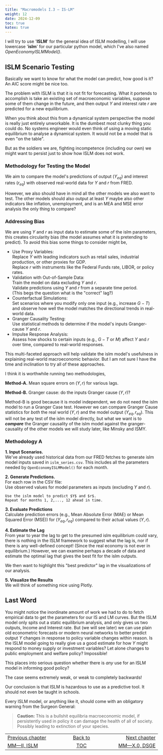 ```yaml
---
title: "Macromodels I.3 — IS-LM"
weight: 12
date: 2024-12-09
toc: true
katex: true
---
```


I will try to use '**ISLM**' for the general idea of ISLM modelling, I will use 
lowercase '**islm**' for our particular python model, which I've also 
named _OpenEconomyISLMModel()_.


## ISLM Scenario Testing

Basically we want to know for what the model can predict, how good is it?
An AIC score might be nice too. 

The problem with ISLM is that it is not fit for forecasting. What it portends
to accomplish is take an existing set of macroeconomic variables, suppose some
of them change in the future, and then output $Y$ and interest rate $r$ are
predicted for a new equilibrium.

When you think about this from a dynamical system perspective the model is
really just entirely unworkable. It is the dumbest most clunky thing you could
do. No systems engineer would even think of using  a moving static equilibrium
to analyse a dynamical system. It would not be a model that is even "on the
table".

But as the soldiers we are, fighting incompetence (including our own) we might
want to persist just to show how ISLM does not work.

### Methodology for Testing the Model

We aim to compare the model's predictions of output ($Y_{eq}$) and interest 
rates ($r_{eq}$) with observed real-world data for $Y$ and $r$ from FRED.

However, we also should have in mind all the other models we also want to test.
The other models should also output at least $Y$ maybe also other indicators
like inflation, unemployment, and is an MEA and MSE error analysis the only
thing to compare?

### Addressing Bias

We are using $Y$ and $r$ as input data to estimate some of the islm 
parameters, this creates circularity bias (the model assumes what it is 
pretending to predict). To avoid this bias some things to consider might be,

* Use Proxy Variables:  
    Replace $Y$ with leading indicators such as retail sales, industrial 
    production, or other proxies for GDP.   
    Replace $r$ with instruments like the Federal Funds rate, LIBOR, or 
    policy rates.
* Validation with Out-of-Sample Data:  
    Train the model on data excluding $Y$ and $r$.  
    Validate predictions using $Y$ and $r$ from a separate time period.  
    (This begs the question what is the "correct" lag?)
*  Counterfactual Simulations:  
    Set scenarios where you modify only one input (e.g., increase $G-T$) 
    and observe how well the model matches the directional trends in 
    real-world data.
* Granger Causality Testing:   
    Use statistical methods to determine if the model's inputs 
    Granger-cause $Y$ and $r$.  
* Impulse Response Analysis:  
    Assess how shocks to certain inputs (e.g., $G-T$ or $M$) affect 
    $Y$ and $r$ over time, compared to real-world responses.

This multi-faceted approach will help validate the islm model's usefulness 
in explaining real-world macroeconomic behavior. But I am not sure I have 
the time and inclination to try all of these approaches.

I think it is worthwhile running two methodologies,

**Method-A.** Mean square errors on $(Y, r)$ for various lags.

**Method-B.** Granger cause: do the inputs Granger cause $(Y, r)$?

Method-B is good because it is model independent, we do not need the 
islm model to run a Granger Case test. However we can compare Granger Cause
statistics for _both_ the real world $(Y, r)$ and the model 
output $(Y_{eq}, r_{eq})$.  This will not be any test of the islm model 
directly, but what we want  is to **_compare_** the Granger causality of 
the islm model against the granger-causality of the other models we will 
study later, like Minsky and ISMY.

### Methodology A

**1. Input Scenarios.**  
We've already used historical data from our FRED fetches
to generate islm model inputs saved in `islm_series.csv`. This includes all 
the parameters needed by `OpenEconomyISLMModel()` for each month.

**2. Generate Predictions.**  
For each row in the CSV file:  
    Use observed values for model parameters as inputs (excluding $Y$ and $r$).

    Use the islm model to predict $Y$ and $r$.
    Repeat for months 1, 2,..., 12 ahead in time.

**3. Evaluate Predictions**  
Calculate prediction errors (e.g., Mean Absolute Error (MAE) or Mean Squared Error (MSE)) for $(Y_{eq}, r_{eq})$ compared to their actual values $(Y, r)$.

**4. Estimate the Lag**  
From year to year the lag to get to the presumed islm equilibrium could vary,
there is nothing in the ISLM framework to suggest what the lag is, nor if there
is any well-defined concept! (Since the real economy is not ever in equilibrium.)
However, we can examine perhaps a decade of data and estimate the optimal 
lag that gives the best fit for the islm outputs.

We then want to highlight this "best predictor" lag in the visualizations of our
analysis.

**5. Visualize the Results**  
We will think of something nice using Plotly.





















## Last Word

You might notice the inordinate amount of work we had to do to fetch empirical
data to get the parameters for our IS and LM curves. But the ISLM model only
spits out a static equilibrium analysis, and only gives us two outputs, Income
and Interest rate. But (we will see later) we can use plain old econometric
forecasts or modern neural networks to better predict output $Y$ changes in
response to policy variable changes within reason. Is the ISLM model going to
really give us a good estimate for how $Y$ might respond to money supply or
investment variables? Let alone changes to public employment and welfare policy?
Impossible! 

This places into serious question whether there is _any_ use for an ISLM model
in informing good policy? 

The case seems extremely weak, or weak to completely backwards!

Our conclusion is that ISLM is hazardous to use as a predictive tool. It should
not even be taught in schools. 

Every ISLM model, or anything like it, should come with an obligatory warning
from the Surgeon General:

> **Caution:** This is a bullshit equilibria macroeconomic model, if
persistently used in policy it can damage the health of all of society. 
Possibly leading to extinction of your species.





<table style="border-collapse: collapse; border=0;">
    <colgroup>
       <col span="1" style="width: 25%;">
       <col span="1" style="width: 10%;">
       <col span="1" style="width: 25%;">
    </colgroup>
<tr style="border: 1px solid color:#0f0f0f;">
<td style="border: 1px solid color:#0f0f0f;">
<a href="../302_02_macromodels_islm_2">Previous chapter</a></td>
<td style="border: 1px solid color:#0f0f0f; text-align:center;">
<a href="./">Back to</a></td>
<td style="border: 1px solid color:#0f0f0f; text-align:right;">
<a href="../310_00_macromodels_dsge">Next chapter</a></td>
</tr>
<tr style="border: 1px solid color:#0f0f0f;">
<td style="border: 1px solid color:#0f0f0f;">
<a href="../302_02_macromodels_islm_2">MM—II, ISLM</a></td>
<td style="border: 1px solid color:#0f0f0f; text-align:center;">
<a href="./">TOC</a></td>
<td style="border: 1px solid color:#0f0f0f; text-align:right;">
<a href="../310_00_macromodels_dsge">MM—X.0, DSGE</a></td>
</tr>
</table>


